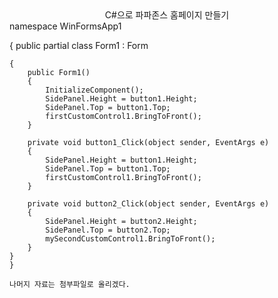 <center>C#으로 파파존스 홈페이지 만들기</center>
namespace WinFormsApp1

{
    public partial class Form1 : Form

    {
        public Form1()
        {
            InitializeComponent();
            SidePanel.Height = button1.Height;
            SidePanel.Top = button1.Top;
            firstCustomControl1.BringToFront();
        }

        private void button1_Click(object sender, EventArgs e)
        {
            SidePanel.Height = button1.Height;
            SidePanel.Top = button1.Top;
            firstCustomControl1.BringToFront();
        }

        private void button2_Click(object sender, EventArgs e)
        {
            SidePanel.Height = button2.Height;
            SidePanel.Top = button2.Top;
            mySecondCustomControl1.BringToFront();
        }
    }
    }

    나머지 자료는 첨부파일로 올리겠다.
